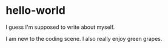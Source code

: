 # hello-world

I guess I'm supposed to write about myself. 
 
 I am new to the coding scene. I also really enjoy green grapes.
